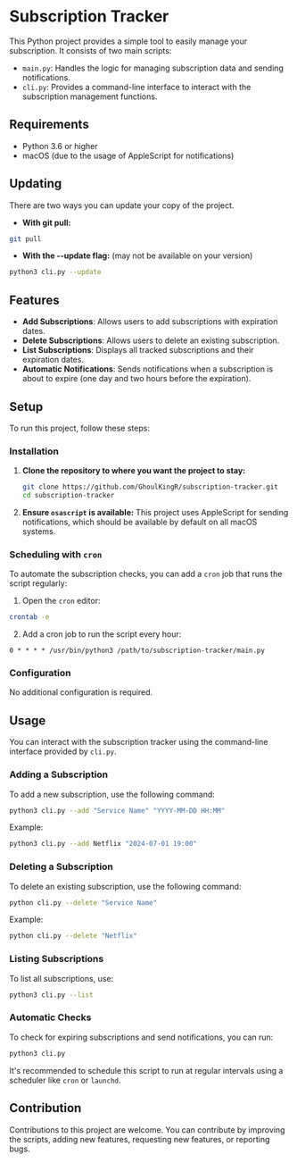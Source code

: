 # Subscription Tracker

This Python project provides a simple tool to easily manage your subscription. It consists of two main scripts:
- `main.py`: Handles the logic for managing subscription data and sending notifications.
- `cli.py`: Provides a command-line interface to interact with the subscription management functions.

## Requirements
- Python 3.6 or higher
- macOS (due to the usage of AppleScript for notifications)

## Updating
There are two ways you can update your copy of the project.

* **With git pull:**
```bash
git pull
```
* **With the --update flag:** (may not be available on your version)
```bash
python3 cli.py --update
```

## Features
- **Add Subscriptions**: Allows users to add subscriptions with expiration dates.
- **Delete Subscriptions**: Allows users to delete an existing subscription.
- **List Subscriptions**: Displays all tracked subscriptions and their expiration dates.
- **Automatic Notifications**: Sends notifications when a subscription is about to expire (one day and two hours before the expiration).

## Setup
To run this project, follow these steps:

### Installation
1. **Clone the repository to where you want the project to stay:**
   ```bash
   git clone https://github.com/GhoulKingR/subscription-tracker.git
   cd subscription-tracker
   ```

2. **Ensure `osascript` is available:**
   This project uses AppleScript for sending notifications, which should be available by default on all macOS systems.

### Scheduling with `cron`
To automate the subscription checks, you can add a `cron` job that runs the script regularly:
1. Open the `cron` editor:
  ```bash
  crontab -e
  ```
2. Add a cron job to run the script every hour:
  ```cron
  0 * * * * /usr/bin/python3 /path/to/subscription-tracker/main.py
  ```

### Configuration
No additional configuration is required.

## Usage
You can interact with the subscription tracker using the command-line interface provided by `cli.py`.

### Adding a Subscription
To add a new subscription, use the following command:
```bash
python3 cli.py --add "Service Name" "YYYY-MM-DD HH:MM"
```
Example:
```bash
python3 cli.py --add Netflix "2024-07-01 19:00"
```

### Deleting a Subscription
To delete an existing subscription, use the following command:
```bash
python cli.py --delete "Service Name"
```

Example:
```bash
python cli.py --delete "Netflix"
```

### Listing Subscriptions
To list all subscriptions, use:
```bash
python3 cli.py --list
```

### Automatic Checks
To check for expiring subscriptions and send notifications, you can run:
```bash
python3 cli.py
```
It's recommended to schedule this script to run at regular intervals using a scheduler like `cron` or `launchd`.

## Contribution
Contributions to this project are welcome. You can contribute by improving the scripts, adding new features, requesting new features, or reporting bugs.
